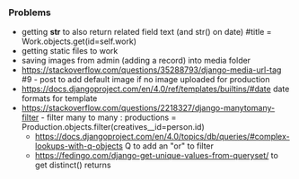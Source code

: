### Problems
* getting __str__ to also return related field text (and str() on date) #title = Work.objects.get(id=self.work)
* getting static files to work
* saving images from admin (adding a record) into media folder
* https://stackoverflow.com/questions/35288793/django-media-url-tag #9 - post to add default image if no image uploaded for production
* https://docs.djangoproject.com/en/4.0/ref/templates/builtins/#date date formats for template
* https://stackoverflow.com/questions/2218327/django-manytomany-filter - filter many to many : productions = Production.objects.filter(creatives__id=person.id)
    * https://docs.djangoproject.com/en/4.0/topics/db/queries/#complex-lookups-with-q-objects Q to add an "or" to filter
    * https://fedingo.com/django-get-unique-values-from-queryset/ to get distinct() returns
    

